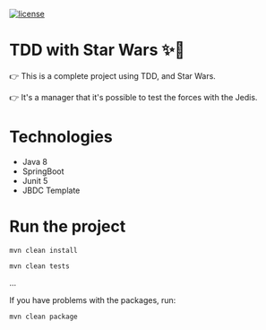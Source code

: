 [![license](https://img.shields.io/github/license/anabneri/ananeri.com.svg)](/license) 

# TDD with Star Wars ✨🚀

👉 This is a complete project using TDD, and Star Wars.

👉 It's a manager that it's possible to test the forces with the Jedis.

# Technologies

* Java 8
* SpringBoot
* Junit 5
* JBDC Template

# Run the project

``` mvn clean install ```

``` mvn clean tests ```

...

If you have problems with the packages, run:

``` mvn clean package ```



